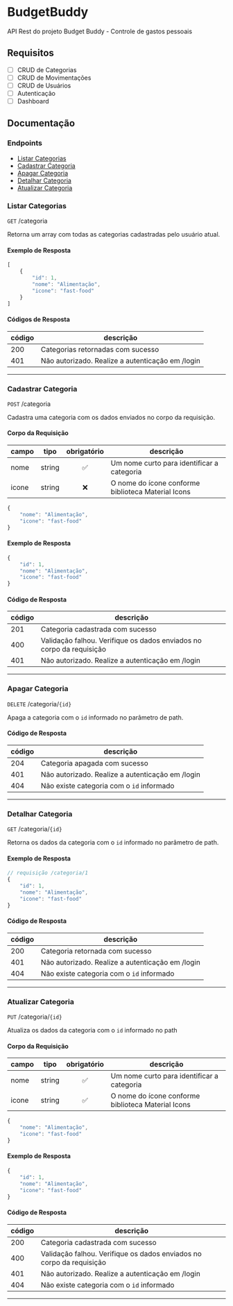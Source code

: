 # BudgetBuddy

API Rest do projeto Budget Buddy - Controle de gastos pessoais

## Requisitos

- [ ] CRUD de Categorias
- [ ] CRUD de Movimentações
- [ ] CRUD de Usuários
- [ ] Autenticação
- [ ] Dashboard

## Documentação

### Endpoints

- [Listar Categorias](#listar-categorias)
- [Cadastrar Categoria](#cadastra-categoria)
- [Apagar Categoria](#apagar-categoria)
- [Detalhar Categoria](#detalhar-categoria)
- [Atualizar Categoria](#atualizar-categoria)


### Listar Categorias

`GET` /categoria

Retorna um array com todas as categorias cadastradas pelo usuário atual.

#### Exemplo de Resposta

```js
[
    {
        "id": 1,
        "nome": "Alimentação",
        "icone": "fast-food"
    }
]
```

#### Códigos de Resposta

| código | descrição |
|--------|-----------|
|200| Categorias retornadas com sucesso
|401| Não autorizado. Realize a autenticação em /login

---

### Cadastrar Categoria

`POST` /categoria

Cadastra uma categoria com os dados enviados no corpo da requisição.

#### Corpo da Requisição

|campo|tipo|obrigatório|descrição
|-----|----|:-----------:|--------
|nome|string|✅| Um nome curto para identificar a categoria
|icone|string|❌| O nome do ícone conforme biblioteca Material Icons

```js
{
    "nome": "Alimentação",
    "icone": "fast-food"
}
```

#### Exemplo de Resposta

```js
{
    "id": 1,
    "nome": "Alimentação",
    "icone": "fast-food"
}
```


#### Código de Resposta

| código | descrição |
|--------|-----------|
|201| Categoria cadastrada com sucesso
|400| Validação falhou. Verifique os dados enviados no corpo da requisição
|401| Não autorizado. Realize a autenticação em /login

---

### Apagar Categoria

`DELETE` /categoria/`{id}`

Apaga a categoria com o `id` informado no parâmetro de path.

#### Código de Resposta

| código | descrição |
|--------|-----------|
|204| Categoria apagada com sucesso
|401| Não autorizado. Realize a autenticação em /login
|404| Não existe categoria com o `id` informado


---

### Detalhar Categoria

`GET` /categoria/`{id}`

Retorna os dados da categoria com o `id` informado no parâmetro de path.


#### Exemplo de Resposta

```js
// requisição /categoria/1
{
    "id": 1,
    "nome": "Alimentação",
    "icone": "fast-food"
}
```

#### Código de Resposta

| código | descrição |
|--------|-----------|
|200| Categoria retornada com sucesso
|401| Não autorizado. Realize a autenticação em /login
|404| Não existe categoria com o `id` informado

---

### Atualizar Categoria

`PUT` /categoria/`{id}`

Atualiza os dados da categoria com o `id` informado no path


#### Corpo da Requisição

|campo|tipo|obrigatório|descrição
|-----|----|:-----------:|--------
|nome|string|✅| Um nome curto para identificar a categoria
|icone|string|✅| O nome do ícone conforme biblioteca Material Icons

```js
{
    "nome": "Alimentação",
    "icone": "fast-food"
}
```

#### Exemplo de Resposta

```js
{
    "id": 1,
    "nome": "Alimentação",
    "icone": "fast-food"
}
```


#### Código de Resposta

| código | descrição |
|--------|-----------|
|200| Categoria cadastrada com sucesso
|400| Validação falhou. Verifique os dados enviados no corpo da requisição
|401| Não autorizado. Realize a autenticação em /login
|404| Não existe categoria com o `id` informado

---



